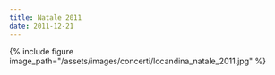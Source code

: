 ```yaml
---
title: Natale 2011
date: 2011-12-21
---
```

{% include figure image_path="/assets/images/concerti/locandina_natale_2011.jpg" %}
